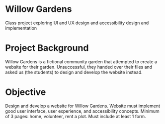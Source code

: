 # Willow Gardens
Class project exploring UI and UX design and accessibility design and implementation

# Project Background
Willow Gardens is a fictional community garden that attempted to create a website for their garden. Unsuccessful, they handed over their files and asked us (the students) to design and develop the website instead.

# Objective
Design and develop a website for Willow Gardens. Website must implement good user interface, user experience, and accessibility concepts. Minimum of 3 pages: home, volunteer, rent a plot. Must include at least 1 form.

